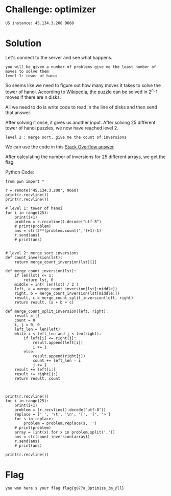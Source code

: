 # Challenge: optimizer

`US instance: 45.134.3.200 9660`

# Solution
Let's connect to the server and see what happens.

```
you will be given a number of problems give me the least number of moves to solve them
level 1: tower of hanoi
```

So seems like we need to figure out how many moves it takes to solve the tower of hanoi. According to [Wikipedia](https://en.wikipedia.org/wiki/Tower_of_Hanoi), the puzzle can be solved in 2<sup>*n*</sup>-1 moves if there are n disks.

All we need to do is write code to read in the line of disks and then send that answer.

After solving it once, it gives us another input. After solving 25 different tower of hanoi puzzles, we now have reached level 2.

```
level 2 : merge sort, give me the count of inversions
```

We can use the code in this [Stack Overflow answer](https://stackoverflow.com/a/15151050)

After calculating the number of inversions for 25 different arrays, we get the flag.

Python Code:
```
from pwn import *

r = remote('45.134.3.200', 9660)
print(r.recvline())
print(r.recvline())

# level 1: tower of hanoi
for i in range(25):
	print(i+1)
	problem = r.recvline().decode("utf-8")
	# print(problem)
	ans = str(2**(problem.count(',')+1)-1)
	r.send(ans)
	# print(ans)


# level 2: merge sort inversions
def count_inversion(lst):
    return merge_count_inversion(lst)[1]

def merge_count_inversion(lst):
    if len(lst) <= 1:
        return lst, 0
    middle = int( len(lst) / 2 )
    left, a = merge_count_inversion(lst[:middle])
    right, b = merge_count_inversion(lst[middle:])
    result, c = merge_count_split_inversion(left, right)
    return result, (a + b + c)

def merge_count_split_inversion(left, right):
    result = []
    count = 0
    i, j = 0, 0
    left_len = len(left)
    while i < left_len and j < len(right):
        if left[i] <= right[j]:
            result.append(left[i])
            i += 1
        else:
            result.append(right[j])
            count += left_len - i
            j += 1
    result += left[i:]
    result += right[j:]
    return result, count        



print(r.recvline())
for i in range(25):
	print(i+1)
	problem = (r.recvline().decode("utf-8"))
	replace = [' ', '\t', '\n', '[', ']', '>']
	for s in replace:
		problem = problem.replace(s, '')
	# print(problem)
	array = [int(x) for x in problem.split(',')]
	ans = str(count_inversion(array))
	r.send(ans)
	# print(ans)

print(r.recvline())
```

# Flag
`you won here's your flag flag{g077a_0pt1m1ze_3m_@ll}`
